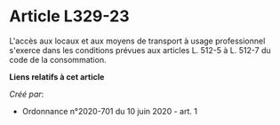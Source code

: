 # Article L329-23

L'accès aux locaux et aux moyens de transport à usage professionnel s'exerce dans les conditions prévues aux articles L.
512-5 à L. 512-7 du code de la consommation.

**Liens relatifs à cet article**

_Créé par_:

  - Ordonnance n°2020-701 du 10 juin 2020 - art. 1
